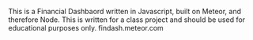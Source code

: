 This is a Financial Dashbaord written in Javascript, built on Meteor, and therefore Node. This is written for a class project and should be used for educational purposes only. findash.meteor.com